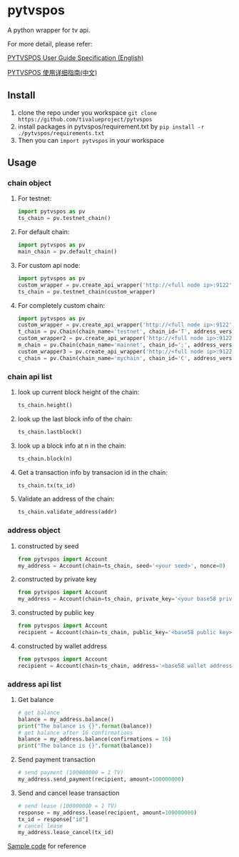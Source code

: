 # pytvspos
A python wrapper for tv api.

For more detail, please refer:

[PYTVSPOS  User Guide Specification (English)](https://github.com/tivalueproject/pytvspos/wiki/PYTVSPOS-User-Guide-Specification-(English))

[PYTVSPOS  使用详细指南(中文)](https://github.com/tivalueproject/pytvspos/wiki/PYTVSPOS-%E4%BD%BF%E7%94%A8%E8%AF%A6%E7%BB%86%E6%8C%87%E5%8D%97(%E4%B8%AD%E6%96%87))


## Install 
1. clone the repo under you workspace
```git clone https://github.com/tivalueproject/pytvspos```
2. install packages in pytvspos/requirement.txt by 
```pip install -r ./pytvspos/requirements.txt```
3. Then you can ```import pytvspos``` in your workspace

## Usage

### chain object
1. For testnet:
    ```python
    import pytvspos as pv
    ts_chain = pv.testnet_chain()
    ```
2. For default chain:
    ```python
    import pytvspos as pv
    main_chain = pv.default_chain()
    ```

3. For custom api node:
    ```python
    import pytvspos as pv
    custom_wrapper = pv.create_api_wrapper('http://<full node ip>:9122', api_key='')
    ts_chain = pv.testnet_chain(custom_wrapper)
    ```

4. For completely custom chain:
    ```python
    import pytvspos as pv
    custom_wrapper = pv.create_api_wrapper('http://<full node ip>:9122', api_key='')
    t_chain = pv.Chain(chain_name='testnet', chain_id='T', address_version=29, api_wrapper=custom_wrapper)
    custom_wrapper2 = pv.create_api_wrapper('http://<full node ip>:9122', api_key='')
    m_chain = pv.Chain(chain_name='mainnet', chain_id=';', address_version=29, api_wrapper=custom_wrapper2)
    custom_wrapper3 = pv.create_api_wrapper('http://<full node ip>:9122', api_key='')
    c_chain = pv.Chain(chain_name='mychain', chain_id='C', address_version=29, api_wrapper=custom_wrapper3)
    ```

### chain api list
1. look up current block height of the chain:
    ```python
    ts_chain.height()
    ```

2. look up the last block info of the chain:
    ```python
    ts_chain.lastblock()
    ```


3. look up a block info at n in the chain:
    ```python
    ts_chain.block(n)
    ```

4. Get a transaction info by transacion id in the chain:
    ```python
    ts_chain.tx(tx_id)
    ```
    
5. Validate an address of the chain:
    ```python
    ts_chain.validate_address(addr)
    ```

### address object
1. constructed by seed
    ```python
    from pytvspos import Account
    my_address = Account(chain=ts_chain, seed='<your seed>', nonce=0)
    ```
2. constructed by private key
    ```python
    from pytvspos import Account
    my_address = Account(chain=ts_chain, private_key='<your base58 private key>')
    ```
3. constructed by public key
    ```python
    from pytvspos import Account
    recipient = Account(chain=ts_chain, public_key='<base58 public key>')
    ```
4. constructed by wallet address
    ```python
    from pytvspos import Account
    recipient = Account(chain=ts_chain, address='<base58 wallet address>')
    ```
 
### address api list
1. Get balance
    ```python
    # get balance
    balance = my_address.balance()
    print("The balance is {}".format(balance))
    # get balance after 16 confirmations 
    balance = my_address.balance(confirmations = 16)
    print("The balance is {}".format(balance))
    ```
2. Send payment transaction
    ```python
    # send payment (100000000 = 1 TV)
    my_address.send_payment(recipient, amount=100000000)
    ```
3. Send and cancel lease transaction
    ```python
    # send lease (100000000 = 1 TV)
    response = my_address.lease(recipient, amount=100000000)
    tx_id = response["id"]
    # cancel lease
    my_address.lease_cancel(tx_id)
    ```
    
[Sample code](https://github.com/tivalueproject/pytvspos/wiki/PYTVSPOS-User-Guide-Specification-(English)#sample-code) for reference
